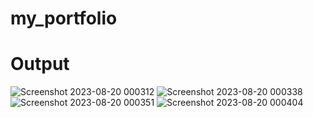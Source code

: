 # my_portfolio
# Output
![Screenshot 2023-08-20 000312](https://github.com/Biswaranjansahoo96/my_portfolio/assets/126255979/70349379-b1b5-45ed-bdd8-d9f0be869b7a)
![Screenshot 2023-08-20 000338](https://github.com/Biswaranjansahoo96/my_portfolio/assets/126255979/40b5e071-7735-437b-b973-1db300f264b9)
![Screenshot 2023-08-20 000351](https://github.com/Biswaranjansahoo96/my_portfolio/assets/126255979/861d554b-e116-45d7-a6cb-43d03b3b3ce6)
![Screenshot 2023-08-20 000404](https://github.com/Biswaranjansahoo96/my_portfolio/assets/126255979/816add26-bec2-4e66-8e1a-3edfd215d19e)
